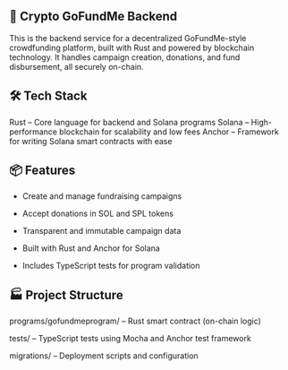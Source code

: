 ## 🚀 Crypto GoFundMe Backend
This is the backend service for a decentralized GoFundMe-style crowdfunding platform, built with Rust and powered by blockchain technology. It handles campaign creation, donations, and fund disbursement, all securely on-chain.

## 🛠️ Tech Stack
Rust – Core language for backend and Solana programs
Solana – High-performance blockchain for scalability and low fees
Anchor – Framework for writing Solana smart contracts with ease

## 📦 Features
- Create and manage fundraising campaigns

- Accept donations in SOL and SPL tokens

- Transparent and immutable campaign data

- Built with Rust and Anchor for Solana

- Includes TypeScript tests for program validation

## 🏭 Project Structure
programs/gofundmeprogram/ – Rust smart contract (on-chain logic)

tests/ – TypeScript tests using Mocha and Anchor test framework

migrations/ – Deployment scripts and configuration

